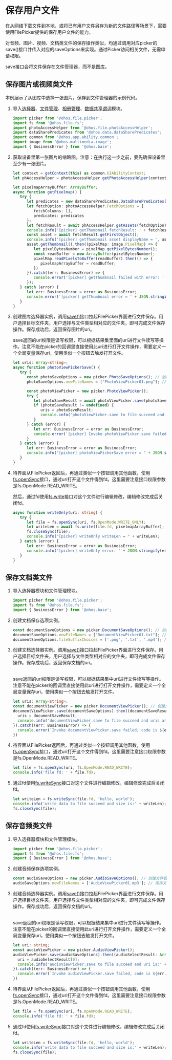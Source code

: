 # 保存用户文件

在从网络下载文件到本地、或将已有用户文件另存为新的文件路径等场景下，需要使用FilePicker提供的保存用户文件的能力。

对音频、图片、视频、文档类文件的保存操作类似，均通过调用对应picker的save()接口并传入对应的saveOptions来实现。通过Picker访问相关文件，无需申请权限。

save接口会将文件保存在文件管理器，而不是图库。


## 保存图片或视频类文件

本例展示了从图库中选择一张图片，保存到文件管理器的示例代码。

1. 导入[选择器](../reference/apis/js-apis-file-picker.md)、[文件管理](../reference/apis/js-apis-file-fs.md)、[相册管理](../reference/apis/js-apis-photoAccessHelper.md)、[数据共享谓词](../reference/apis/js-apis-data-dataSharePredicates.md)模块。

   ```ts
   import picker from '@ohos.file.picker';
   import fs from '@ohos.file.fs';
   import photoAccessHelper from '@ohos.file.photoAccessHelper';
   import dataSharePredicates from '@ohos.data.dataSharePredicates';
   import common from '@ohos.app.ability.common';
   import image from '@ohos.multimedia.image';
   import { BusinessError } from '@ohos.base';
   ```

2. 获取设备里第一张图片的缩略图。注意：在执行这一步之前，要先确保设备里至少有一张图片。

   ```ts
   let context = getContext(this) as common.UIAbilityContext;
   let phAccessHelper = photoAccessHelper.getPhotoAccessHelper(context);

   let pixelmapArrayBuffer: ArrayBuffer;
   async function getPixelmap() {
      try {
         let predicates = new dataSharePredicates.DataSharePredicates();
         let fetchOption: photoAccessHelper.FetchOptions = {
            fetchColumns: [],
            predicates: predicates
         };
         let fetchResult = await phAccessHelper.getAssets(fetchOption);
         console.info('[picker] getThumbnail fetchResult: ' + fetchResult);
         const asset = await fetchResult.getFirstObject();
         console.info('[picker] getThumbnail asset displayName = ', asset.displayName);
         asset.getThumbnail().then((pixelMap: image.PixelMap) => {
            let pixelBytesNumber = pixelMap.getPixelBytesNumber();
            const readBuffer = new ArrayBuffer(pixelBytesNumber);
            pixelMap.readPixelsToBuffer(readBuffer).then(() => {
               pixelmapArrayBuffer = readBuffer;
            })
         }).catch((err: BusinessError) => {
            console.error('[picker] getThumbnail failed with error: ' + JSON.stringify(err));
         });
      } catch (error) {
         let err: BusinessError = error as BusinessError;
         console.error('[picker] getThumbnail error = ' + JSON.stringify(err));
      }
   }
   ```

3. 创建图库选择器实例，调用[save()](../reference/apis/js-apis-file-picker.md#save)接口拉起FilePicker界面进行文件保存。用户选择目标文件夹，用户选择与文件类型相对应的文件夹，即可完成文件保存操作。保存成功后，返回保存图片的uri。
   
   save返回的uri权限是读写权限，可以根据结果集里面的uri进行文件读写等操作。注意不能在picker的回调里直接使用此uri进行打开文件操作，需要定义一个全局变量保存uri，使用类似一个按钮去触发打开文件。

   ```ts  
   let uris: Array<string>;
   async function photoViewPickerSave() {
      try {
         const photoSaveOptions = new picker.PhotoSaveOptions(); // 创建文件管理器保存选项实例
         photoSaveOptions.newFileNames = ["PhotoViewPicker01.png"]; // 保存文件名（可选），方括号里的文件名自定义，每次不能重复，设备里已有这个文件的话，名字就需要改个不一样的，不然接口会报错

         const photoViewPicker = new picker.PhotoViewPicker();
         try {
            let photoSaveResult = await photoViewPicker.save(photoSaveOptions);
            if (photoSaveResult != undefined) {
               uris = photoSaveResult;
               console.info('photoViewPicker.save to file succeed and uris are:' + uris);
            }
         } catch (error) {
            let err: BusinessError = error as BusinessError;
            console.error(`[picker] Invoke photoViewPicker.save failed, code is ${err.code}, message is ${err.message}`);
         }
      } catch (error) {
         let err: BusinessError = error as BusinessError;
         console.info("[picker] photoViewPickerSave error = " + JSON.stringify(err));
      }
   }
   ```

4. 待界面从FilePicker返回后，再通过类似一个按钮调用其他函数，使用[fs.openSync](../reference/apis/js-apis-file-fs.md#fsopensync)接口，通过uri打开这个文件得到fd。这里需要注意接口权限参数是fs.OpenMode.READ_WRITE。

   然后，通过fd使用[fs.write](../reference/apis/js-apis-file-fs.md#fswrite)接口对这个文件进行编辑修改，编辑修改完成后关闭fd。

   ```ts
   async function writeOnly(uri: string) {
      try {
         let file = fs.openSync(uri, fs.OpenMode.WRITE_ONLY);
         let writeLen = await fs.write(file.fd, pixelmapArrayBuffer);
         fs.closeSync(file);
         console.info("[picker] writeOnly writeLen = " + writeLen);
      } catch (error) {
         let err: BusinessError = error as BusinessError;
         console.info("[picker] writeOnly error: " + JSON.stringify(err));
      }
   }
   ```

## 保存文档类文件

1. 导入选择器模块和文件管理模块。

   ```ts
   import picker from '@ohos.file.picker';
   import fs from '@ohos.file.fs';
   import { BusinessError } from '@ohos.base';
   ```

2. 创建文档保存选项实例。

   ```ts
   const documentSaveOptions = new picker.DocumentSaveOptions(); // 创建文件管理器选项实例
   documentSaveOptions.newFileNames = ["DocumentViewPicker01.txt"]; // 保存文件名（可选）
   documentSaveOptions.fileSuffixChoices = ['.png', '.txt', '.mp4']; // 保存文件类型（可选）
   ```

3. 创建文档选择器实例。调用[save()](../reference/apis/js-apis-file-picker.md#save-3)接口拉起FilePicker界面进行文件保存。用户选择目标文件夹，用户选择与文件类型相对应的文件夹，即可完成文件保存操作。保存成功后，返回保存文档的uri。
   
   </br>save返回的uri权限是读写权限，可以根据结果集中uri进行文件读写等操作。注意不能在picker的回调里直接使用此uri进行打开文件操作，需要定义一个全局变量保存uri，使用类似一个按钮去触发打开文件。

   ```ts
   let uris: Array<string>;
   const documentViewPicker = new picker.DocumentViewPicker(); // 创建文件选择器实例
   documentViewPicker.save(documentSaveOptions).then((documentSaveResult: Array<string>) => {
     uris = documentSaveResult;
     console.info('documentViewPicker.save to file succeed and uris are:' + uris);
   }).catch((err: BusinessError) => {
     console.error(`Invoke documentViewPicker.save failed, code is ${err.code}, message is ${err.message}`);
   })
   ```

4. 待界面从FilePicker返回后，再通过类似一个按钮调用其他函数，使用[fs.openSync](../reference/apis/js-apis-file-fs.md#fsopensync)接口，通过uri打开这个文件得到fd。这里需要注意接口权限参数是fs.OpenMode.READ_WRITE。

   ```ts
   let file = fs.openSync(uri, fs.OpenMode.READ_WRITE);
   console.info('file fd: ' + file.fd);
   ```

5. 通过fd使用[fs.writeSync](../reference/apis/js-apis-file-fs.md#writesync)接口对这个文件进行编辑修改，编辑修改完成后关闭fd。

   ```ts
   let writeLen = fs.writeSync(file.fd, 'hello, world');
   console.info('write data to file succeed and size is:' + writeLen);
   fs.closeSync(file);
   ```

## 保存音频类文件

1. 导入选择器模块和文件管理模块。

   ```ts
   import picker from '@ohos.file.picker';
   import fs from '@ohos.file.fs';
   import { BusinessError } from '@ohos.base';
   ```

2. 创建音频保存选项实例。

   ```ts
   const audioSaveOptions = new picker.AudioSaveOptions(); // 创建文件管理器选项实例
   audioSaveOptions.newFileNames = ['AudioViewPicker01.mp3']; // 保存文件名（可选）
   ```

3. 创建音频选择器实例。调用[save()](../reference/apis/js-apis-file-picker.md#save-6)接口拉起FilePicker界面进行文件保存。用户选择目标文件夹，用户选择与文件类型相对应的文件夹，即可完成文件保存操作。保存成功后，返回保存文档的uri。
   
   </br>save返回的uri权限是读写权限，可以根据结果集中uri进行文件读写等操作。注意不能在picker的回调里直接使用此uri进行打开文件操作，需要定义一个全局变量保存uri，使用类似一个按钮去触发打开文件。
   
   ```ts
   let uri: string;
   const audioViewPicker = new picker.AudioViewPicker();
   audioViewPicker.save(audioSaveOptions).then((audioSelectResult: Array<string>) => {
     uri = audioSelectResult[0];
     console.info('audioViewPicker.save to file succeed and uri is:' + uri);
   }).catch((err: BusinessError) => {
     console.error(`Invoke audioViewPicker.save failed, code is ${err.code}, message is ${err.message}`);
   })
   ```

4. 待界面从FilePicker返回后，再通过类似一个按钮调用其他函数，使用[fs.openSync](../reference/apis/js-apis-file-fs.md#fsopensync)接口，通过uri打开这个文件得到fd。这里需要注意接口权限参数是fs.OpenMode.READ_WRITE。

   ```ts
   let file = fs.openSync(uri, fs.OpenMode.READ_WRITE);
   console.info('file fd: ' + file.fd);
   ```

5. 通过fd使用[fs.writeSync](../reference/apis/js-apis-file-fs.md#writesync)接口对这个文件进行编辑修改，编辑修改完成后关闭fd。

   ```ts
   let writeLen = fs.writeSync(file.fd, 'hello, world');
   console.info('write data to file succeed and size is:' + writeLen);
   fs.closeSync(file);
   ```
   